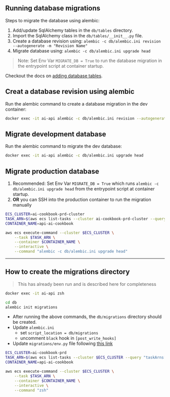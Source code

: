 ## Running database migrations

Steps to migrate the database using alembic:

1. Add/update SqlAlchemy tables in the `db/tables` directory.
2. Import the SqlAlchemy class in the `db/tables/__init__.py` file.
3. Create a database revision using: `alembic -c db/alembic.ini revision --autogenerate -m "Revision Name"`
4. Migrate database using: `alembic -c db/alembic.ini upgrade head`

> Note: Set Env Var `MIGRATE_DB = True` to run the database migration in the entrypoint script at container startup.

Checkout the docs on [adding database tables](https://docs.phidata.com/how-to/database-tables).

## Creat a database revision using alembic

Run the alembic command to create a database migration in the dev container:

```bash
docker exec -it ai-api alembic -c db/alembic.ini revision --autogenerate -m "Initialize DB"
```

## Migrate development database

Run the alembic command to migrate the dev database:

```bash
docker exec -it ai-api alembic -c db/alembic.ini upgrade head
```

## Migrate production database

1. Recommended: Set Env Var `MIGRATE_DB = True` which runs `alembic -c db/alembic.ini upgrade head` from the entrypoint script at container startup.
2. **OR** you can SSH into the production container to run the migration manually

```bash
ECS_CLUSTER=ai-cookbook-prd-cluster
TASK_ARN=$(aws ecs list-tasks --cluster ai-cookbook-prd-cluster --query "taskArns[0]" --output text)
CONTAINER_NAME=api-ai-cookbook

aws ecs execute-command --cluster $ECS_CLUSTER \
    --task $TASK_ARN \
    --container $CONTAINER_NAME \
    --interactive \
    --command "alembic -c db/alembic.ini upgrade head"
```

---

## How to create the migrations directory

> This has already been run and is described here for completeness

```bash
docker exec -it ai-api zsh

cd db
alembic init migrations
```

- After running the above commands, the `db/migrations` directory should be created.
- Update `alembic.ini`
  - set `script_location = db/migrations`
  - uncomment `black` hook in `[post_write_hooks]`
- Update `migrations/env.py` file following [this link](https://alembic.sqlalchemy.org/en/latest/autogenerate.html)

```bash
ECS_CLUSTER=ai-cookbook-prd
TASK_ARN=$(aws ecs list-tasks --cluster $ECS_CLUSTER --query "taskArns[0]" --output text)
CONTAINER_NAME=api-ai-cookbook

aws ecs execute-command --cluster $ECS_CLUSTER \
    --task $TASK_ARN \
    --container $CONTAINER_NAME \
    --interactive \
    --command "zsh"
```
